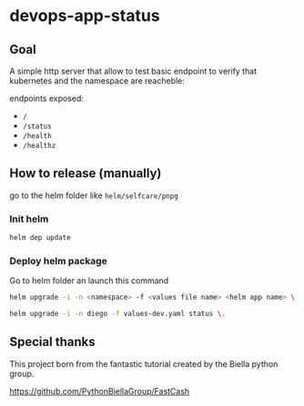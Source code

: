 # devops-app-status

## Goal

A simple http server that allow to test basic endpoint to verify that kubernetes and the namespace are reacheble:

endpoints exposed:

* `/`
* `/status`
* `/health`
* `/healthz`

## How to release (manually)

go to the helm folder like `helm/selfcare/pnpg`

### Init helm

```sh
helm dep update
```

### Deploy helm package

Go to helm folder an launch this command

```sh
helm upgrade -i -n <namespace> -f <values file name> <helm app name> \.

helm upgrade -i -n diego -f values-dev.yaml status \.
```

## Special thanks

This project born from the fantastic tutorial created by the Biella python group.

<https://github.com/PythonBiellaGroup/FastCash>
